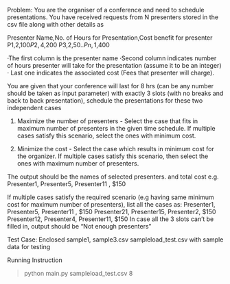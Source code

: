 Problem:
  You are the organiser of a conference and need to schedule presentations. You have received requests from N presenters stored in the csv file along with other details as
 
Presenter Name,No. of Hours for Presentation,Cost benefit for presenter
P1,2,$100
P2,4,$200
P3,2,$50
..
Pn,1,$400
 

·The first column is the presenter name
·Second column indicates number of hours presenter will take for the presentation (assume it to be an integer)
· Last one indicates the associated cost (Fees that presenter will charge).
 
You are given that your conference will last for 8 hrs (can be any number should be taken as input parameter) with exactly 3 slots (with no breaks and back to back presentation), schedule the presentations for these two independent cases
 
1.    Maximize the number of presenters - Select the case that fits in maximum number of presenters in the given time schedule. If multiple cases satisfy this scenario, select the ones with minimum cost.
 
2.    Minimize the cost - Select the case which results in minimum cost for the organizer. If multiple cases satisfy this scenario, then select the ones with maximum number of presenters.
 
The output should be the names of selected presenters. and total cost e.g.
Presenter1, Presenter5, Presenter11 , $150
 
If multiple cases satisfy the required scenario (e.g having same minimum cost for maximum number of presenters), list all the cases as:
Presenter1, Presenter5, Presenter11 , $150
Presenter21, Presenter15, Presenter2, $150
Presenter12, Presenter4, Presenter11, $150
In case all the 3 slots can’t be filled in, output should be “Not enough presenters”


Test Case:
  Enclosed sample1, sample3.csv  sampleload_test.csv with sample data for testing


Running Instruction
  > python main.py sampleload_test.csv 8
  
